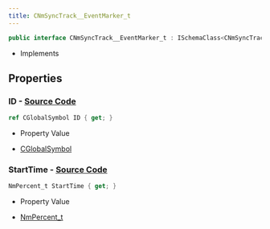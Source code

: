 ```yaml
---
title: CNmSyncTrack__EventMarker_t
---
```


```csharp
public interface CNmSyncTrack__EventMarker_t : ISchemaClass<CNmSyncTrack__EventMarker_t>, ISchemaField, ISchemaClass, INativeHandle
```

- Implements

## Properties

### **ID** - [Source Code](https://github.com/swiftly-solution/swiftlys2/blob/main/managed/src/SwiftlyS2.Generated/Schemas/Interfaces/CNmSyncTrack__EventMarker_t.cs#L18)

```csharp
ref CGlobalSymbol ID { get; }
```

- Property Value

- [CGlobalSymbol](/docs/api/shared/natives/cglobalsymbol)

### **StartTime** - [Source Code](https://github.com/swiftly-solution/swiftlys2/blob/main/managed/src/SwiftlyS2.Generated/Schemas/Interfaces/CNmSyncTrack__EventMarker_t.cs#L16)

```csharp
NmPercent_t StartTime { get; }
```

- Property Value

- [NmPercent_t](/docs/api/shared/schemadefinitions/nmpercent_t)

